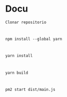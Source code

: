 # Docu
```Clonar repositorio ```
#
```npm install --global yarn```
#
```yarn install```
#
```yarn build```
#
```pm2 start dist/main.js```